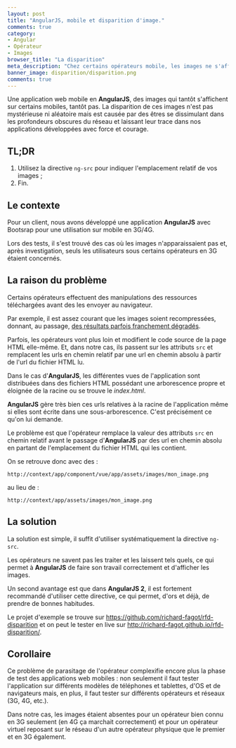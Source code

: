 ```yaml
---
layout: post
title: "AngularJS, mobile et disparition d'image."
comments: true
category: 
- Angular
- Opérateur
- Images
browser_title: "La disparition"
meta_description: "Chez certains opérateurs mobile, les images ne s'affichent pas avec AngularJS."
banner_image: disparition/disparition.png
comments: true
---
```


Une application web mobile en **AngularJS**, des images qui tantôt s'affichent sur certains mobiles, tantôt pas. La disparition de ces images n'est pas mystérieuse ni aléatoire mais est causée par des êtres se dissimulant dans les profondeurs obscures du réseau et laissant leur trace dans nos applications développées avec force et courage.

## TL;DR

1. Utilisez la directive `ng-src` pour indiquer l'emplacement relatif de vos images ;
2. Fin.

## Le contexte

Pour un client, nous avons développé une application **AngularJS** avec Bootsrap pour une utilisation sur mobile en 3G/4G. 

Lors des tests, il s'est trouvé des cas où les images n'apparaissaient pas et, après investigation, seuls les utilisateurs sous certains opérateurs en 3G étaient concernés.

## La raison du problème
Certains opérateurs effectuent des manipulations des ressources téléchargées avant des les envoyer au navigateur. 

Par exemple, il est assez courant que les images soient recompressées, donnant, au passage, [des résultats parfois franchement dégradés](http://www.hteumeuleu.fr/la-compression-dimages-par-les-operateurs/).

Parfois, les opérateurs vont plus loin et modifient le code source de la page HTML elle-même. Et, dans notre cas, ils passent sur les attributs `src` et remplacent les urls en chemin relatif par une url en chemin absolu à partir de l'url du fichier HTML lu.

Dans le cas d'**AngularJS**, les différentes vues de l'application sont distribuées dans des fichiers HTML possédant une arborescence propre et éloignée de la racine ou se trouve le *index.html*. 

**AngularJS** gère très bien ces urls relatives à la racine de l'application même si elles sont écrite dans une sous-arborescence. C'est précisément ce qu'on lui demande.

Le problème est que l'opérateur remplace la valeur des attributs `src` en chemin relatif avant le passage d'**AngularJS** par des url en chemin absolu en partant de l'emplacement du fichier HTML qui les contient.

On se retrouve donc avec des :

`http://context/app/component/vue/app/assets/images/mon_image.png`

au lieu de :

`http://context/app/assets/images/mon_image.png`


## La solution

La solution est simple, il suffit d'utiliser systématiquement la directive `ng-src`. 

Les opérateurs ne savent pas les traiter et les laissent tels quels, ce qui permet à **AngularJS** de faire son travail correctement et d'afficher les images.

Un second avantage est que dans **AngularJS 2**, il est fortement recommandé d'utiliser cette directive, ce qui permet, d'ors et déjà, de prendre de bonnes habitudes.


Le projet d'exemple se trouve sur <https://github.com/richard-fagot/rfd-disparition> et on peut le tester en live sur <http://richard-fagot.github.io/rfd-disparition/>.

## Corollaire

Ce problème de parasitage de l'opérateur complexifie encore plus la phase de test des applications web mobiles : non seulement il faut tester l'application sur différents modèles de téléphones et tablettes, d'OS et de navigateurs mais, en plus, il faut tester sur différents opérateurs et réseaux (3G, 4G, etc.).

Dans notre cas, les images étaient absentes pour un opérateur bien connu en 3G seulement (en 4G ça marchait correctement) et pour un opérateur virtuel reposant sur le réseau d'un autre opérateur physique que le premier et en 3G également.


